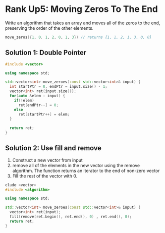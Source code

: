 # Rank Up5: Moving Zeros To The End
Write an algorithm that takes an array and moves all of the zeros to the end, preserving the order of the other elements.

```cpp
move_zeros({1, 0, 1, 2, 0, 1, 3}) // returns {1, 1, 2, 1, 3, 0, 0}
```

## Solution 1: Double Pointer
```cpp
#include <vector>

using namespace std;

std::vector<int> move_zeroes(const std::vector<int>& input) {
  int startPtr = 0, endPtr = input.size() - 1;
  vector<int> ret(input.size());
  for(auto &elem : input) {
    if(!elem) 
      ret[endPtr--] = 0;
    else
      ret[startPtr++] = elem;
  }
 
  return ret;
}
```

## Solution 2: Use fill and remove
1. Construct a new vector from input
2. remove all of the elements in the new vector using the remove algorithm. The function returns an iterator to the end of non-zero vector
3. Fill the rest of the vector with 0.
```cpp
clude <vector>
#include <algorithm>

using namespace std;

std::vector<int> move_zeroes(const std::vector<int>& input) {
  vector<int> ret(input);
  fill(remove(ret.begin(), ret.end(), 0) , ret.end(), 0);
  return ret;
}
```